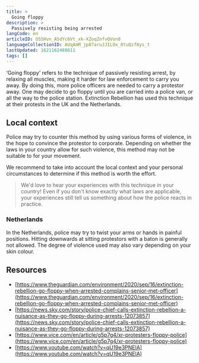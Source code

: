 ```yaml
---
title: >
  Going floppy
description: >
  Passively resisting being arrested
langCode: en
articleID: OSSHvn_ASdYc6Vt_xk-XZoqZnfvQVon8
languageCollectionID: AUqAmM_jp87aruJJILOx_8tuQzf8ys_t
lastUpdated: 1621162488611
tags: []
---
```


‘Going floppy’ refers to the technique of passively resisting arrest, by relaxing all muscles, making it harder for law enforcement to carry you away. By doing this, more police officers are needed to carry a protestor away. One may decide to go floppy until you are carried into a police van, or all the way to the police station. Extinction Rebellion has used this technique at their protests in the UK and the Netherlands.

## Local context

Police may try to counter this method by using various forms of violence, in the hope to convince the protestor to corporate. Depending on whether the laws in your country allow for such violence, this method may not be suitable to for your movement.

We recommend to take into account the local context and your personal circumstances to determine if this method is worth the effort.

> We'd love to hear your experiences with this technique in your country! Even if you don't know exactly what laws are applicable, your experiences still tell us something about how the police reacts in practice.

### Netherlands

In the Netherlands, police may try to twist your arms or hands in painful positions. Hitting downwards at sitting protestors with a baton is generally not allowed. The degree of violence used may also vary depending on your skin colour.

## Resources

-   [https://www.theguardian.com/environment/2020/sep/16/extinction-rebellion-go-floppy-when-arrested-complains-senior-met-officer](https://www.theguardian.com/environment/2020/sep/16/extinction-rebellion-go-floppy-when-arrested-complains-senior-met-officer)
-   [https://news.sky.com/story/police-chief-calls-extinction-rebellion-a-nuisance-as-they-go-floppy-during-arrests-12073857](https://news.sky.com/story/police-chief-calls-extinction-rebellion-a-nuisance-as-they-go-floppy-during-arrests-12073857)
-   [https://www.vice.com/en/article/g5p7g4/xr-protesters-floppy-police](https://www.vice.com/en/article/g5p7g4/xr-protesters-floppy-police)
-   [https://www.youtube.com/watch?v=qU19e3PNElA](https://www.youtube.com/watch?v=qU19e3PNElA)